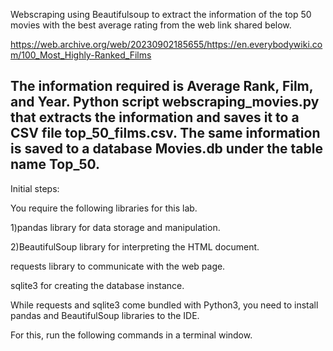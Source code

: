 Webscraping using Beautifulsoup to extract the information of the top 50 movies with the best average rating from the web link shared below.


https://web.archive.org/web/20230902185655/https://en.everybodywiki.com/100_Most_Highly-Ranked_Films


The information required is Average Rank, Film, and Year.
Python script webscraping_movies.py that extracts the information and saves it to a CSV file top_50_films.csv. The same information is saved to a database Movies.db under the table name Top_50.
--------------------------------------------------------------------------------------------------------------------------------------------------------------------------------------------------------
Initial steps:

You require the following libraries for this lab.

1)pandas library for data storage and manipulation.

2)BeautifulSoup library for interpreting the HTML document.

requests library to communicate with the web page.

sqlite3 for creating the database instance.

While requests and sqlite3 come bundled with Python3, you need to install pandas and BeautifulSoup libraries to the IDE.

For this, run the following commands in a terminal window.
